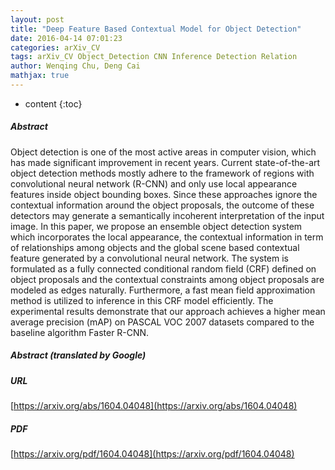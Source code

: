 ```yaml
---
layout: post
title: "Deep Feature Based Contextual Model for Object Detection"
date: 2016-04-14 07:01:23
categories: arXiv_CV
tags: arXiv_CV Object_Detection CNN Inference Detection Relation
author: Wenqing Chu, Deng Cai
mathjax: true
---
```


* content
{:toc}

##### Abstract
Object detection is one of the most active areas in computer vision, which has made significant improvement in recent years. Current state-of-the-art object detection methods mostly adhere to the framework of regions with convolutional neural network (R-CNN) and only use local appearance features inside object bounding boxes. Since these approaches ignore the contextual information around the object proposals, the outcome of these detectors may generate a semantically incoherent interpretation of the input image. In this paper, we propose an ensemble object detection system which incorporates the local appearance, the contextual information in term of relationships among objects and the global scene based contextual feature generated by a convolutional neural network. The system is formulated as a fully connected conditional random field (CRF) defined on object proposals and the contextual constraints among object proposals are modeled as edges naturally. Furthermore, a fast mean field approximation method is utilized to inference in this CRF model efficiently. The experimental results demonstrate that our approach achieves a higher mean average precision (mAP) on PASCAL VOC 2007 datasets compared to the baseline algorithm Faster R-CNN.

##### Abstract (translated by Google)


##### URL
[https://arxiv.org/abs/1604.04048](https://arxiv.org/abs/1604.04048)

##### PDF
[https://arxiv.org/pdf/1604.04048](https://arxiv.org/pdf/1604.04048)


